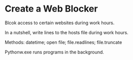 # Create a Web Blocker

Blcok access to certain websites during work hours.

In a nutshell, write lines to the hosts file during work hours. 

Methods: datetime; open file; file.readlines; file.truncate

Pythonw.exe runs programs in the background.

